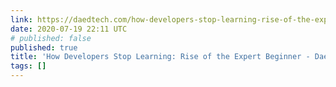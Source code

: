 ```yaml
---
link: https://daedtech.com/how-developers-stop-learning-rise-of-the-expert-beginner/
date: 2020-07-19 22:11 UTC
# published: false
published: true
title: 'How Developers Stop Learning: Rise of the Expert Beginner - DaedTech'
tags: []
---
```



